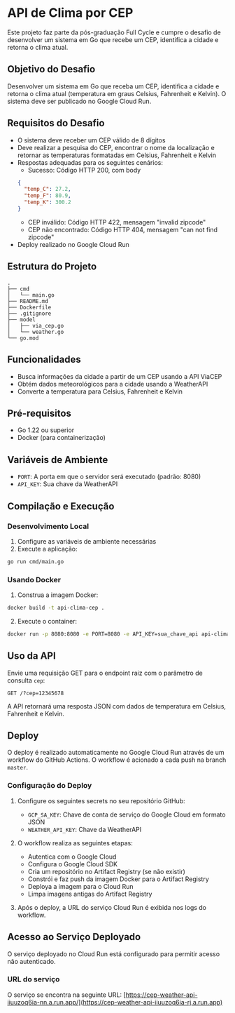 # API de Clima por CEP

Este projeto faz parte da pós-graduação Full Cycle e cumpre o desafio de desenvolver um sistema em Go que recebe um CEP,
identifica a cidade e retorna o clima atual.

## Objetivo do Desafio

Desenvolver um sistema em Go que receba um CEP, identifica a cidade e retorna o clima atual (temperatura em graus
Celsius, Fahrenheit e Kelvin). O sistema deve ser publicado no Google Cloud Run.

## Requisitos do Desafio

- O sistema deve receber um CEP válido de 8 dígitos
- Deve realizar a pesquisa do CEP, encontrar o nome da localização e retornar as temperaturas formatadas em Celsius,
  Fahrenheit e Kelvin
- Respostas adequadas para os seguintes cenários:
	- Sucesso: Código HTTP 200, com body
  ``` json
  {
    "temp_C": 27.2,
    "temp_F": 80.9,
    "temp_K": 300.2
  }
  ```
	- CEP inválido: Código HTTP 422, mensagem "invalid zipcode"
	- CEP não encontrado: Código HTTP 404, mensagem "can not find zipcode"
- Deploy realizado no Google Cloud Run

## Estrutura do Projeto

```
.
├── cmd
│   └── main.go
├── README.md
├── Dockerfile
├── .gitignore
├── model
│   ├── via_cep.go
│   └── weather.go
└── go.mod
```

## Funcionalidades

- Busca informações da cidade a partir de um CEP usando a API ViaCEP
- Obtém dados meteorológicos para a cidade usando a WeatherAPI
- Converte a temperatura para Celsius, Fahrenheit e Kelvin

## Pré-requisitos

- Go 1.22 ou superior
- Docker (para containerização)

## Variáveis de Ambiente

- `PORT`: A porta em que o servidor será executado (padrão: 8080)
- `API_KEY`: Sua chave da WeatherAPI

## Compilação e Execução

### Desenvolvimento Local

1. Configure as variáveis de ambiente necessárias
2. Execute a aplicação:

```bash
go run cmd/main.go
```

### Usando Docker

1. Construa a imagem Docker:

```bash
docker build -t api-clima-cep .
```

2. Execute o container:

```bash
docker run -p 8080:8080 -e PORT=8080 -e API_KEY=sua_chave_api api-clima-cep
```

## Uso da API

Envie uma requisição GET para o endpoint raiz com o parâmetro de consulta `cep`:

```
GET /?cep=12345678
```

A API retornará uma resposta JSON com dados de temperatura em Celsius, Fahrenheit e Kelvin.

## Deploy

O deploy é realizado automaticamente no Google Cloud Run através de um workflow do GitHub Actions. O workflow é acionado
a cada push na branch `master`.

### Configuração do Deploy

1. Configure os seguintes secrets no seu repositório GitHub:
	- `GCP_SA_KEY`: Chave de conta de serviço do Google Cloud em formato JSON
	- `WEATHER_API_KEY`: Chave da WeatherAPI

2. O workflow realiza as seguintes etapas:
	- Autentica com o Google Cloud
	- Configura o Google Cloud SDK
	- Cria um repositório no Artifact Registry (se não existir)
	- Constrói e faz push da imagem Docker para o Artifact Registry
	- Deploya a imagem para o Cloud Run
	- Limpa imagens antigas do Artifact Registry

3. Após o deploy, a URL do serviço Cloud Run é exibida nos logs do workflow.

## Acesso ao Serviço Deployado

O serviço deployado no Cloud Run está configurado para permitir acesso não autenticado.

### URL do serviço

O serviço se encontra na seguinte URL: [https://cep-weather-api-iiuuzoq6ia-nn.a.run.app/](https://cep-weather-api-iiuuzoq6ia-rj.a.run.app)
